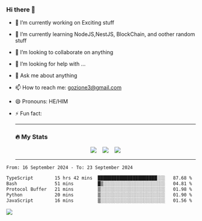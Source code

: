 ### Hi there 👋

<!--
**charlieScript/charlieScript** is a ✨ _special_ ✨ repository because its `README.md` (this file) appears on your GitHub profile.

Here are some ideas to get you started: -->

- 🔭 I’m currently working on Exciting stuff
- 🌱 I’m currently learning NodeJS,NestJS, BlockChain, and oother random stuff
- 👯 I’m looking to collaborate on anything
- 🤔 I’m looking for help with ...
- 💬 Ask me about anything
- 📫 How to reach me: gozione3@gmail.com
- 😄 Pronouns: HE/HIM
- ⚡ Fun fact:


  ---

  ### :fire: My Stats

  <div id="stats" align="center">
  <img src="http://github-readme-streak-stats.herokuapp.com?user=charlieScript&theme=dark&date_format=M%20j%5B%2C%20Y%5D" />&nbsp;&nbsp;&nbsp;
  <img src="https://github-readme-stats.vercel.app/api/top-langs/?username=charlieScript&layout=compact&theme=vision-friendly-dark"/>&nbsp;&nbsp;&nbsp;
  <img src="https://github-readme-stats.vercel.app/api?username=charlieScript&show_icons=true&theme=radical"/>
  </div>

  ---



<!--START_SECTION:waka-->

```txt
From: 16 September 2024 - To: 23 September 2024

TypeScript        15 hrs 42 mins  ██████████████████████░░░   87.68 %
Bash              51 mins         █▒░░░░░░░░░░░░░░░░░░░░░░░   04.81 %
Protocol Buffer   21 mins         ▒░░░░░░░░░░░░░░░░░░░░░░░░   01.98 %
Python            20 mins         ▒░░░░░░░░░░░░░░░░░░░░░░░░   01.90 %
JavaScript        16 mins         ▒░░░░░░░░░░░░░░░░░░░░░░░░   01.56 %
```

<!--END_SECTION:waka-->
![](https://komarev.com/ghpvc/?username=charlieScript)
